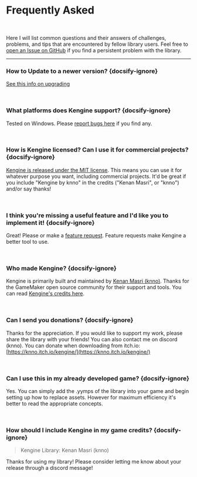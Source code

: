 # Frequently Asked

&nbsp;

Here I will list common questions and their answers of challenges, problems, and tips that are encountered by fellow library users. Feel free to [open an Issue on GitHub](https://github.com/knno/kengine/issues?q=is%3Aissue+is%3Aopen) if you find a persistent problem with the library.

<hr>

### How to Update to a newer version? {docsify-ignore}

[See this info on upgrading](README?id=quick-upgrade)

&nbsp;

### What platforms does Kengine support? {docsify-ignore}

Tested on Windows. Please [report bugs here](https://github.com/knno/kengine/issues) if you find any.

&nbsp;

### How is Kengine licensed? Can I use it for commercial projects? {docsify-ignore}

[Kengine is released under the MIT license](https://github.com/knno/kengine/blob/main/LICENSE). This means you can use it for whatever purpose you want, including commercial projects. It'd be great if you include "Kengine by knno" in the credits ("Kenan Masri", or "knno") and/or say thanks!

&nbsp;

### I think you're missing a useful feature and I'd like you to implement it! {docsify-ignore}

Great! Please or make a [feature request](https://github.com/knno/kengine/issues). Feature requests make Kengine a better tool to use.

&nbsp;

### Who made Kengine? {docsify-ignore}

Kengine is primarily built and maintained by [Kenan Masri (knno)](https://www.kenanmasri.com/).
Thanks for the GameMaker open source community for their support and tools. You can read [Kengine's credits here](Credits).

&nbsp;

### Can I send you donations? {docsify-ignore}

Thanks for the appreciation. If you would like to support my work, please share the library with your friends! You can also contact me on discord (knno).
You can donate when downloading from itch.io: [https://knno.itch.io/kengine/](https://knno.itch.io/kengine/)

&nbsp;

### Can I use this in my already developed game? {docsify-ignore}

Yes. You can simply add the .yymps of the library into your game and begin setting up how to replace assets.
However for maximum efficiency it's better to read the appropriate concepts.

&nbsp;

### How should I include Kengine in my game credits? {docsify-ignore}

> Kengine Library: Kenan Masri (knno)

Thanks for using my library! Please consider letting me know about your release through a discord message!

&nbsp;
